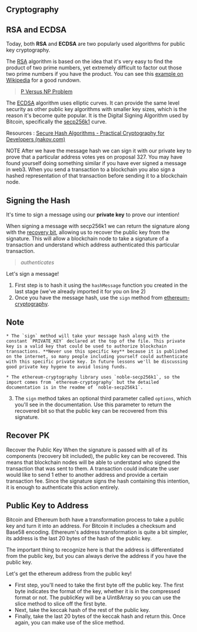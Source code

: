 ## Cryptography

## RSA and ECDSA

Today, both **RSA** and **ECDSA** are two popularly used algorithms for public key cryptography.

The [RSA](https://en.wikipedia.org/wiki/RSA_(cryptosystem)) algorithm is based on the idea that it's very easy to find the product of two prime numbers, yet extremely difficult to factor out those two prime numbers if you have the product. You can see this [example on Wikipedia](https://en.wikipedia.org/wiki/RSA_(cryptosystem)#Example) for a good rundown.

> 
> 
> 
> [P Versus NP Problem](https://en.wikipedia.org/wiki/P_versus_NP_problem)
> 

The [ECDSA](https://en.wikipedia.org/wiki/Elliptic_Curve_Digital_Signature_Algorithm) algorithm uses elliptic curves. It can provide the same level security as other public key algorithms with smaller key sizes, which is the reason it's become quite popular. It is the Digital Signing Algorithm used by Bitcoin, specifically the [secp256k1](https://en.bitcoin.it/wiki/Secp256k1) curve.

Resources : [Secure Hash Algorithms - Practical Cryptography for Developers (nakov.com)](https://cryptobook.nakov.com/cryptographic-hash-functions/secure-hash-algorithms)



NOTE After we have the message hash we can sign it with our private key to prove that a particular address votes yes on proposal 327. You may have found yourself doing something similar if you have ever signed a message in web3. When you send a transaction to a blockchain you also sign a hashed representation of that transaction before sending it to a blockchain node.


## Signing the Hash

It's time to sign a message using our **private key** to prove our intention!

When signing a message with secp256k1 we can return the signature along with the [recovery bit](https://cryptobook.nakov.com/digital-signatures/ecdsa-sign-verify-messages#ecdsa-public-key-recovery-from-signature), allowing us to recover the public key from the signature. This will allow a blockchain node to take a signature of a transaction and understand which address authenticated this particular transaction.

> 
> 
> 
> *authenticates*
> 



Let's sign a message!

1. First step is to hash it using the `hashMessage` function you created in the last stage (we've already imported it for you on line 2)
2. Once you have the message hash, use the `sign` method from [ethereum-cryptography](https://github.com/paulmillr/noble-secp256k1#signmsghash-privatekey).

## Note

```
* The `sign` method will take your message hash along with the constant `PRIVATE_KEY` declared at the top of the file. This private key is a valid key that could be used to authorize blockchain transactions. **Never use this specific key** because it is published on the internet, so many people including yourself could authenticate with this specific private key. In future lessons we'll be discussing good private key hygene to avoid losing funds.

```

```
* The ethereum-cryptography library uses `noble-secp256k1`, so the import comes from `ethereum-cryptography` but the detailed documentation is in the readme of `noble-secp256k1`.

```

3. The `sign` method takes an optional third parameter called `options`, which you'll see in the documentation. Use this parameter to return the recovered bit so that the public key can be recovered from this signature.


## Recover PK
Recover the Public Key
When the signature is passed with all of its components (recovery bit included), the public key can be recovered. This means that blockchain nodes will be able to understand who signed the transaction that was sent to them. A transaction could indicate the user would like to send 1 ether to another address and provide a certain transaction fee. Since the signature signs the hash containing this intention, it is enough to authenticate this action entirely.



## Public Key to Address
Bitcoin and Ethereum both have a transformation process to take a public key and turn it into an address. For Bitcoin it includes a checksum and Base58 encoding. Ethereum's address transformation is quite a bit simpler, its address is the last 20 bytes of the hash of the public key.

The important thing to recognize here is that the address is differentiated from the public key, but you can always derive the address if you have the public key.

Let's get the ethereum address from the public key!

- First step, you'll need to take the first byte off the public key. The first byte indicates the format of the key, whether it is in the compressed format or not. The publicKey will be a Uint8Array so you can use the slice method to slice off the first byte.
- Next, take the keccak hash of the rest of the public key.
- Finally, take the last 20 bytes of the keccak hash and return this. Once again, you can make use of the slice method.